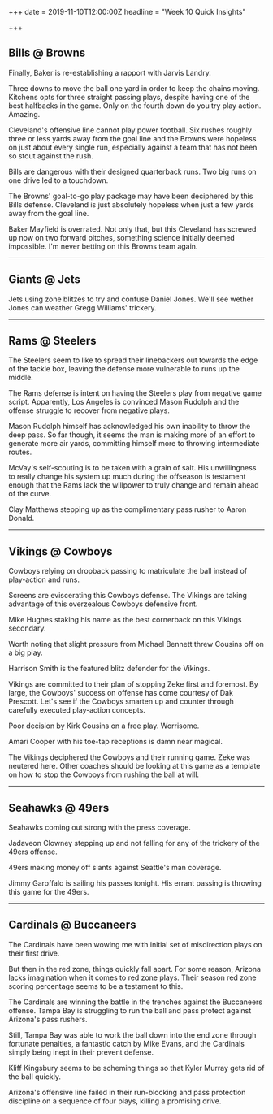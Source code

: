 +++
date = 2019-11-10T12:00:00Z
headline = "Week 10 Quick Insights"

+++
## Bills @ Browns

Finally, Baker is re-establishing a rapport with Jarvis Landry.

Three downs to move the ball one yard in order to keep the chains moving. Kitchens opts for three straight passing plays, despite having one of the best halfbacks in the game. Only on the fourth down do you try play action. Amazing.

Cleveland's offensive line cannot play power football. Six rushes roughly three or less yards away from the goal line and the Browns were hopeless on just about every single run, especially against a team that has not been so stout against the rush.

Bills are dangerous with their designed quarterback runs. Two big runs on one drive led to a touchdown.

The Browns' goal-to-go play package may have been deciphered by this Bills defense. Cleveland is just absolutely hopeless when just a few yards away from the goal line.

Baker Mayfield is overrated. Not only that, but this Cleveland has screwed up now on two forward pitches, something science initially deemed impossible. I'm never betting on this Browns team again.

***

## Giants @ Jets

Jets using zone blitzes to try and confuse Daniel Jones. We'll see wether Jones can weather Gregg Williams' trickery.

***

## Rams @ Steelers

The Steelers seem to like to spread their linebackers out towards the edge of the tackle box, leaving the defense more vulnerable to runs up the middle.

The Rams defense is intent on having the Steelers play from negative game script. Apparently, Los Angeles is convinced Mason Rudolph and the offense struggle to recover from negative plays.

Mason Rudolph himself has acknowledged his own inability to throw the deep pass. So far though, it seems the man is making more of an effort to generate more air yards, committing himself more to throwing intermediate routes.

McVay's self-scouting is to be taken with a grain of salt. His unwillingness to really change his system up much during the offseason is testament enough that the Rams lack the willpower to truly change and remain ahead of the curve.

Clay Matthews stepping up as the complimentary pass rusher to Aaron Donald.

***

## Vikings @ Cowboys

Cowboys relying on dropback passing to matriculate the ball instead of play-action and runs.

Screens are eviscerating this Cowboys defense. The Vikings are taking advantage of this overzealous Cowboys defensive front.

Mike Hughes staking his name as the best cornerback on this Vikings secondary.

Worth noting that slight pressure from Michael Bennett threw Cousins off on a big play.

Harrison Smith is the featured blitz defender for the Vikings.

Vikings are committed to their plan of stopping Zeke first and foremost. By large, the Cowboys' success on offense has come courtesy of Dak Prescott. Let's see if the Cowboys smarten up and counter through carefully executed play-action concepts.

Poor decision by Kirk Cousins on a free play. Worrisome.

Amari Cooper with his toe-tap receptions is damn near magical.

The Vikings deciphered the Cowboys and their running game. Zeke was neutered here. Other coaches should be looking at this game as a template on how to stop the Cowboys from rushing the ball at will.

***

## Seahawks @ 49ers

Seahawks coming out strong with the press coverage.

Jadaveon Clowney stepping up and not falling for any of the trickery of the 49ers offense.

49ers making money off slants against Seattle's man coverage.

Jimmy Garoffalo is sailing his passes tonight. His errant passing is throwing this game for the 49ers.

***

## Cardinals @ Buccaneers

The Cardinals have been wowing me with initial set of misdirection plays on their first drive.

But then in the red zone, things quickly fall apart. For some reason, Arizona lacks imagination when it comes to red zone plays. Their season red zone scoring percentage seems to be a testament to this.

The Cardinals are winning the battle in the trenches against the Buccaneers offense. Tampa Bay is struggling to run the ball and pass protect against Arizona's pass rushers.

Still, Tampa Bay was able to work the ball down into the end zone through fortunate penalties, a fantastic catch by Mike Evans, and the Cardinals simply being inept in their prevent defense.

Kliff Kingsbury seems to be scheming things so that Kyler Murray gets rid of the ball quickly.

Arizona's offensive line failed in their run-blocking and pass protection discipline on a sequence of four plays, killing a promising drive.